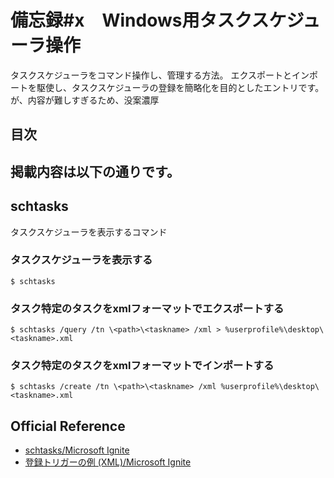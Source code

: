 # 備忘録#x　Windows用タスクスケジューラ操作
タスクスケジューラをコマンド操作し、管理する方法。
エクスポートとインポートを駆使し、タスクスケジューラの登録を簡略化を目的としたエントリです。
が、内容が難しすぎるため、没案濃厚

## 目次
掲載内容は以下の通りです。
- 
## schtasks
タスクスケジューラを表示するコマンド
### タスクスケジューラを表示する
```batchfile
$ schtasks 
```
### タスク特定のタスクをxmlフォーマットでエクスポートする
```batchfile
$ schtasks /query /tn \<path>\<taskname> /xml > %userprofile%\desktop\<taskname>.xml
```
### タスク特定のタスクをxmlフォーマットでインポートする
```batchfile
$ schtasks /create /tn \<path>\<taskname> /xml %userprofile%\desktop\<taskname>.xml
```

## Official Reference
- [schtasks/Microsoft Ignite](https://docs.microsoft.com/ja-jp/windows-server/administration/windows-commands/schtasks)
- [登録トリガーの例 (XML)/Microsoft Ignite](https://docs.microsoft.com/ja-jp/windows/win32/taskschd/registration-trigger-example--xml-)

